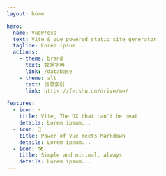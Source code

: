 ```yaml
---
layout: home

hero:
  name: VuePress
  text: Vite & Vue powered static site generator.
  tagline: Lorem ipsum...
  actions:
    - theme: brand
      text: 数据字典
      link: /database
    - theme: alt
      text: 目录索引
      link: https://feishu.cn/drive/me/

features:
  - icon: ⚡️
    title: Vite, The DX that can't be beat
    details: Lorem ipsum...
  - icon: 🖖
    title: Power of Vue meets Markdown
    details: Lorem ipsum...
  - icon: 🛠️
    title: Simple and minimal, always
    details: Lorem ipsum...
---
```

